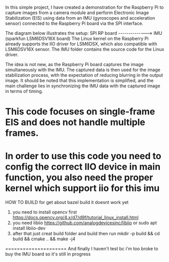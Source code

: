 In this simple project, I have created a demonstration for the Raspberry Pi to capture images from a camera module and perform Electronic Image Stabilization (EIS) using data from an IMU (gyroscopes and acceleration sensor) connected to the Raspberry Pi board via the SPI interface.

The diagram below illustrates the setup:
        SPI
RP board --------------> IMU (sparkfun LSM6DSV16X board)
The Linux kernel on the Raspberry Pi already supports the IIO driver for LSM6DSX, which also compatible with LSM6DSV16X sensor. The IMU folder contains the source code for the Linux driver.

The idea is not new, as the Raspberry Pi board captures the image simultaneously with the IMU. The captured data is then used for the image stabilization process, with the expectation of reducing blurring in the output image. It should be noted that this implementation is simplified, and the main challenge lies in synchronizing the IMU data with the captured image in terms of timing.

This code focuses on single-frame EIS and does not handle multiple frames.
=====================
In order to use this code you need to config the correct IIO device in main function,
you also need the proper kernel which support iio for this imu
=====================
HOW TO BUILD
for get about bazel build it doesnt work yet
1. you need to install opencv first
https://docs.opencv.org/4.x/d7/d9f/tutorial_linux_install.html
2. you need libiio 
https://github.com/analogdevicesinc/libiio
or sudo apt install libiio-dev
3. after that just creat build folder and build then run
mkdir -p build && cd build && cmake .. && make -j4

=====================
And finally I haven't test bc i'm too broke to buy the IMU board so it's still in progress